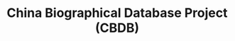 ---
objectid: '48'
title: China Biographical Database Project (CBDB)
alternatetitle: 中國歷代人物傳記資料庫
external_url: https://projects.iq.harvard.edu/cbdb/home
category: Biographical Databases
institution: Harvard University
description: A freely accessible relational database with biographical information
  about 535,181 individuals as of February 2024, primarily from the 7th through 19th
  centuries.
layout: resource
---